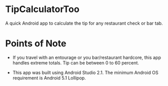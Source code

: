 # TipCalculatorToo
A quick Android app to calculate the tip for any restaurant check or bar tab.

# Points of Note
* If you travel with an entourage or you bar/restaurant hardcore, this app handles extreme totals. Tip can be between 0 to 60 percent.

* This app was built using Android Studio 2.1. The minimum Android OS requirement is Android 5.1 Lollipop.
